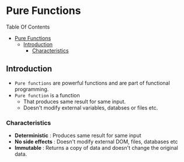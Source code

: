 # Pure Functions

Table Of Contents
- [Pure Functions](#pure-functions)
  - [Introduction](#introduction)
    - [Characteristics](#characteristics)


## Introduction

- `Pure functions` are powerful functions and are part of functional programming.
- `Pure function` is a function
  - That produces same result for same input.
  - Doesn't modify external variables, databses or files etc.

### Characteristics

- **Deterministic** : Produces same result for same input
- **No side effects** : Doesn't modify external DOM, files, databases etc
- **Immutable** : Returns a copy of data and doesn't change the original data.


